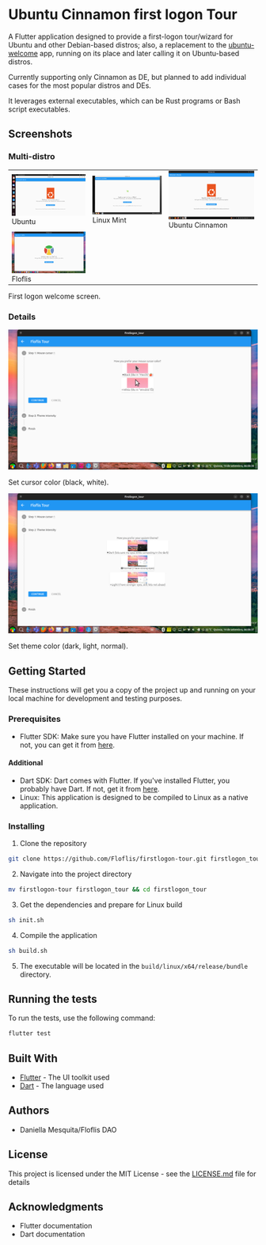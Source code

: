 # Ubuntu Cinnamon first logon Tour

A Flutter application designed to provide a first-logon tour/wizard for Ubuntu and other Debian-based distros; also, a replacement to the [ubuntu-welcome](https://github.com/canonical/ubuntu-welcome) app, running on its place and later calling it on Ubuntu-based distros.

Currently supporting only Cinnamon as DE, but planned to add individual cases for the most popular distros and DEs.

It leverages external executables, which can be Rust programs or Bash script executables.

## Screenshots

### Multi-distro

<table>
<tbody>
<tr>
<td><img title="Ubuntu" alt="Ubuntu" src="./screenshots/wrong timestamp, using BIOS time/Ubuntu/Screenshot from 2023-09-16 20-52-37.png"/> Ubuntu</td>
<td><img title="Linux Mint" alt="Linux Mint" src="./screenshots/wrong timestamp, using BIOS time/Mint/Screenshot from 2023-09-16 20-13-13.png"/> Linux Mint</td>
<td><img title="Ubuntu Cinnamon" alt="Ubuntu Cinnamon" src="./screenshots/wrong timestamp, using BIOS time/UCR/Screenshot from 2023-09-16 19-47-12.png"/> Ubuntu Cinnamon</td>
</tr>
<tr>
<td><img title="Floflis" alt="Floflis" src="./screenshots/Floflis/Screenshot from 2023-09-14 06-08-29.png"/> Floflis</td>
</tr>
</tbody>
</table>
<!-- DivTable.com -->

First logon welcome screen.

### Details

<img src="./screenshots/Screenshot from 2023-09-14 06-08-34.png"/>

Set cursor color (black, white).

<img src="./screenshots/Screenshot from 2023-09-14 06-08-37.png"/>

Set theme color (dark, light, normal).

## Getting Started

These instructions will get you a copy of the project up and running on your local machine for development and testing purposes.

### Prerequisites

- Flutter SDK: Make sure you have Flutter installed on your machine. If not, you can get it from [here](https://flutter.dev/docs/get-started/install).

#### Additional

- Dart SDK: Dart comes with Flutter. If you've installed Flutter, you probably have Dart. If not, get it from [here](https://dart.dev/get-dart).
- Linux: This application is designed to be compiled to Linux as a native application.

### Installing

1. Clone the repository
```bash
git clone https://github.com/Floflis/firstlogon-tour.git firstlogon_tour
```
2. Navigate into the project directory
```bash
mv firstlogon-tour firstlogon_tour && cd firstlogon_tour
```
3. Get the dependencies and prepare for Linux build
```bash
sh init.sh
```
4. Compile the application
```bash
sh build.sh
```
5. The executable will be located in the `build/linux/x64/release/bundle` directory.

## Running the tests

To run the tests, use the following command:
```bash
flutter test
```

## Built With

- [Flutter](https://flutter.dev/) - The UI toolkit used
- [Dart](https://dart.dev/) - The language used

## Authors

- Daniella Mesquita/Floflis DAO

## License

This project is licensed under the MIT License - see the [LICENSE.md](LICENSE.md) file for details

## Acknowledgments

- Flutter documentation
- Dart documentation
